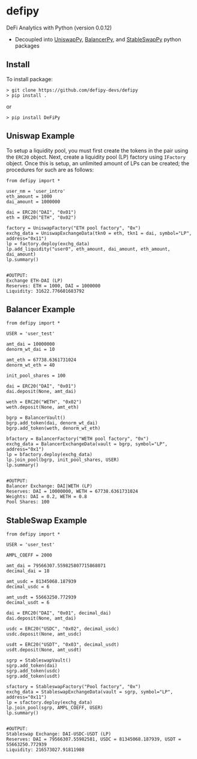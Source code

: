 # defipy
DeFi Analytics with Python (version 0.0.12)
* Decoupled into [UniswapPy](https://github.com/icmoore/uniswappy),
[BalancerPy](https://github.com/icmoore/balancerpy), and [StableSwapPy](https://github.com/icmoore/stableswappy) python packages

## Install
To install package:
```
> git clone https://github.com/defipy-devs/defipy
> pip install .
```
or
```
> pip install DeFiPy
```

Uniswap Example
--------------------------

To setup a liquidity pool, you must first create the tokens in the pair using the `ERC20` object. Next, create a liquidity pool (LP) factory using `IFactory` object. Once this is setup, an unlimited amount of LPs can be created; the procedures for such are as follows:


    from defipy import *

    user_nm = 'user_intro'
    eth_amount = 1000
    dai_amount = 1000000

    dai = ERC20("DAI", "0x01")
    eth = ERC20("ETH", "0x02")
    
    factory = UniswapFactory("ETH pool factory", "0x")
    exchg_data = UniswapExchangeData(tkn0 = eth, tkn1 = dai, symbol="LP", address="0x11")
    lp = factory.deploy(exchg_data)
    lp.add_liquidity("user0", eth_amount, dai_amount, eth_amount, dai_amount)
    lp.summary()
    

    #OUTPUT:
    Exchange ETH-DAI (LP)
    Reserves: ETH = 1000, DAI = 1000000
    Liquidity: 31622.776601683792 
    
Balancer Example
--------------------------   

    from defipy import *
    
    USER = 'user_test'

    amt_dai = 10000000
    denorm_wt_dai = 10

    amt_eth = 67738.6361731024
    denorm_wt_eth = 40

    init_pool_shares = 100    

    dai = ERC20("DAI", "0x01")
    dai.deposit(None, amt_dai)

    weth = ERC20("WETH", "0x02")
    weth.deposit(None, amt_eth)

    bgrp = BalancerVault()
    bgrp.add_token(dai, denorm_wt_dai)
    bgrp.add_token(weth, denorm_wt_eth)

    bfactory = BalancerFactory("WETH pool factory", "0x")
    exchg_data = BalancerExchangeData(vault = bgrp, symbol="LP", address="0x1")
    lp = bfactory.deploy(exchg_data)
    lp.join_pool(bgrp, init_pool_shares, USER)
    lp.summary()


    #OUTPUT:
    Balancer Exchange: DAI|WETH (LP)
    Reserves: DAI = 10000000, WETH = 67738.6361731024
    Weights: DAI = 0.2, WETH = 0.8
    Pool Shares: 100 
    
StableSwap Example
--------------------------   

    from defipy import *
    
    USER = 'user_test'

    AMPL_COEFF = 2000 

    amt_dai = 79566307.559825807715868071
    decimal_dai = 18

    amt_usdc = 81345068.187939
    decimal_usdc = 6

    amt_usdt = 55663250.772939
    decimal_usdt = 6
    
    dai = ERC20("DAI", "0x01", decimal_dai)
    dai.deposit(None, amt_dai)

    usdc = ERC20("USDC", "0x02", decimal_usdc)
    usdc.deposit(None, amt_usdc)

    usdt = ERC20("USDT", "0x03", decimal_usdt)
    usdt.deposit(None, amt_usdt)    
    
    sgrp = StableswapVault()
    sgrp.add_token(dai)
    sgrp.add_token(usdc)
    sgrp.add_token(usdt)    

    sfactory = StableswapFactory("Pool factory", "0x")
    exchg_data = StableswapExchangeData(vault = sgrp, symbol="LP", address="0x11")
    lp = sfactory.deploy(exchg_data)
    lp.join_pool(sgrp, AMPL_COEFF, USER)
    lp.summary()


    #OUTPUT:
    Stableswap Exchange: DAI-USDC-USDT (LP)
    Reserves: DAI = 79566307.55982581, USDC = 81345068.187939, USDT = 55663250.772939
    Liquidity: 216573027.91811988   
